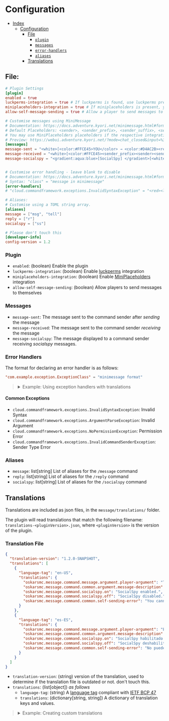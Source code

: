# Configuration

- [Index](INDEX.md)
    - [Configuration](#configuration)
        - [File](#file-)
            - [`plugin`](#plugin)
            - [`messages`](#messages)
            - [`error-handlers`](#error-handlers)
            - [`aliases`](#aliases)
        - [Translations](#translations)

## File:

```toml
# Plugin Settings
[plugin]
enabled = true
luckperms-integration = true # If luckperms is found, use luckperms prefixes and suffixes.
miniplaceholders-integration = true # If miniplaceholders is present, you can use the MiniPlaceholders placeholders in the messages.
allow-self-message-sending = true # Allow a player to send messages to themselves.

# Customise messages using MiniMessage
# Documentation: https://docs.adventure.kyori.net/minimessage.html#format or https://webui.adventure.kyori.net/
# Default Placeholders: <sender>, <sender_prefix>, <sender_suffix>, <sender_group>, <sender_server>, <receiver>, <receiver_prefix>, <receiver_suffix>, <receiver_group>, <receiver_server>, <message>
# You may use MiniPlaceholders placeholders if the respective integration option is enabled.
# Preview: https://webui.adventure.kyori.net/?mode=chat_closed&input=%3Cwhite%3E%5B%3Ccolor%3A%23FFCE45%3EYOU%3C%2Fcolor%3E%20%E2%86%92%20%3Ccolor%3A%23D4AC2B%3E%3Creceiver_prefix%3E%3Creceiver%3E%3Creceiver_suffix%3E%3C%2Fcolor%3E%5D%20%3Cmessage%3E%3C%2Fwhite%3E%0A%3Cwhite%3E%5B%3Ccolor%3A%23FFCE45%3E%3Csender_prefix%3E%3Csender%3E%3Csender_suffix%3E%3C%2Fcolor%3E%20%E2%86%92%20%3Ccolor%3A%23D4AC2B%3EYOU%3C%2Fcolor%3E%5D%20%3Cmessage%3E%3C%2Fwhite%3E%0A%3Cgradient%3Aaqua%3Ablue%3E%5BSocialSpy%5D%20%3C%2Fgradient%3E%5B%3Cwhite%3E%3Csender%3E%20%E2%86%92%20%3Creceiver%3E%5D%3A%20%3Cmessage%3E&st=%7B%22sender%22%3A%22Player1%22%2C%22receiver%22%3A%22Player2%22%2C%22message%22%3A%22Hello%2C%20World!%22%2C%22receiver_prefix%22%3A%22Admin%20%22%2C%22receiver_suffix%22%3A%22%20%5BLevel%201%5D%22%2C%22sender_prefix%22%3A%22Moderator%20%22%2C%22sender_suffix%22%3A%22%20%5BLevel%200%5D%22%7D
[messages]
message-sent = "<white>[<color:#FFCE45>YOU</color> → <color:#D4AC2B><receiver_prefix><receiver><receiver_suffix></color>] <message></white>"
message-received = "<white>[<color:#FFCE45><sender_prefix><sender><sender_suffix></color> → <color:#D4AC2B>YOU</color>] <message></white>"
message-socialspy = "<gradient:aqua:blue>[SocialSpy] </gradient>[<white><sender> → <receiver>]: <message>"


# Customise error handling - leave blank to disable
# Documentation: https://docs.adventure.kyori.net/minimessage.html#format or https://webui.adventure.kyori.net/
# Syntax: "class" = "message in minimessage"
[error-handlers]
# "cloud.commandframework.exceptions.InvalidSyntaxException" = "<red><lang:oskarsmc.message.command.exceptions.InvalidSyntaxException></red>"

# Aliases:
# Customise using a TOML string array.
[aliases]
message = ["msg", "tell"]
reply = ["r"]
socialspy = ["ss"]

# Please don't touch this
[developer-info]
config-version = 1.2
```

### Plugin

- `enabled`: (boolean) Enable the plugin
- `luckperms-integration`: (boolean) Enable [luckperms](https://luckperms.net/) integration
- `miniplaceholders-integration`: (boolean)
  Enable [MiniPlaceholders](https://github.com/MiniPlaceholders/MiniPlaceholders/) integration
- `allow-self-message-sending`: (boolean) Allow players to send messages to themselves

### Messages

- `message-sent`: The message sent to the command sender after _sending_ the message
- `message-received`: The message sent to the command sender _receiving_ the message
- `message-socialspy`: The message displayed to a command sender receiving _socialspy_ messages.

### Error Handlers

The format for declaring an error handler is as follows:

```toml
"com.example.exception.ExceptionClass" = "minimessage format"
```

<blockquote>
<details>
<summary>Example: Using exception handlers with translations</summary>
In some cases, server admins may wish to localise their error messages.
For this, the MiniMessage <a href="https://docs.advntr.dev/minimessage/format.html#translatable">translatable</a> tag would be used as seen below:

```toml
"cloud.commandframework.exceptions.InvalidSyntaxException" = "<red><lang:com.yourserver.invalid-syntax>"
```

Accompanied by a matching translation definition for `com.yourserver-invalid-syntax` as a custom definition in the
translation configuration. Read more about the translation configuration [here](#translations)
</details>
</blockquote>

#### Common Exceptions

* `cloud.commandframework.exceptions.InvalidSyntaxException`: Invalid Syntax
* `cloud.commandframework.exceptions.ArgumentParseException`: Invalid Argument
* `cloud.commandframework.exceptions.NoPermissionException`: Permission Error
* `cloud.commandframework.exceptions.InvalidCommandSenderException`: Sender Type Error

### Aliases

* `message`: list\[string] List of aliases for the `/message` command
* `reply`: list\[string] List of aliases for the `/reply` command
* `socialspy`: list\[string] List of aliases for the `/socialspy` command

## Translations

Translations are included as json files, in the `message/translations/` folder.

The plugin will read translations that match the following filename: `translations-<pluginVersion>.json`,
where `<pluginVersion>` is the version of the plugin.

### Translation File

```json
{
  "translation-version": "1.2.0-SNAPSHOT",
  "translations": [
    {
      "language-tag": "en-US",
      "translations": {
        "oskarsmc.message.command.message.argument.player-argument": "The player to send the message to.",
        "oskarsmc.message.command.common.argument.message-description": "The message to send to the player.",
        "oskarsmc.message.command.socialspy.on": "SocialSpy enabled.",
        "oskarsmc.message.command.socialspy.off": "SocialSpy disabled.",
        "oskarsmc.message.command.common.self-sending-error": "You cannot send messages to yourself."
      }
    },
    {
      "language-tag": "es-ES",
      "translations": {
        "oskarsmc.message.command.message.argument.player-argument": "El jugador al cual enviar el mensaje.",
        "oskarsmc.message.command.common.argument.message-description": "El mensaje que se enviara al jugador.",
        "oskarsmc.message.command.socialspy.on": "SocialSpy habilitado.",
        "oskarsmc.message.command.socialspy.off": "SocialSpy deshabilitado.",
        "oskarsmc.message.command.common.self-sending-error": "No puedes enviarte mensajes a ti mismo."
      }
    }
  ]
}
```

* `translation-version`: (string) version of the translation, used to determine if the translation file is outdated or
  not. don't touch this.
* `translations`: (list\[object]) _as follows_
    * `language-tag`: (string) A [language tag](https://www.oracle.com/java/technologies/javase/java8locales.html)
      compliant with [IETF BCP 47](https://en.wikipedia.org/wiki/IETF_language_tag)
    * `translations`: (dictionary\[string, string]) A dictionary of translation keys and values.

<blockquote>
<details>
<summary>Example: Creating custom translations</summary>
In some cases, server admins may wish to create their own localisations, for example, in <a href="#error-handlers">custom error messages</a>.
For this, a custom translation would be defined as such, under translations[].translations

```json5
// note json doesn't support comments like in this demo
{
  "language-tag": "en-GB",
  "translations": {
    // remember to include the default translations as to not break existing commands!
    "com.yourserver.invalid-syntax": "Invalid Syntax"
  }
}
```

Accompanied by a matching error handler for `com.yourserver-invalid-syntax` as a custom exception handler in the
[`error-handlers`](#error-handlers) configuration. Read more about the error handler
configuration [here](#error-handlers)
</details>
</blockquote>
